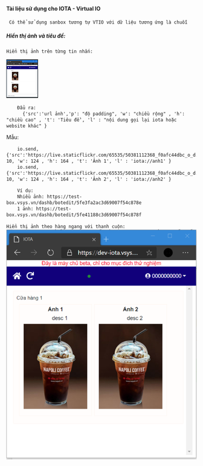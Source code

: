 #### Tài liệu sử dụng cho IOTA - Virtual IO
` Có thể sử dụng sanbox tương tự VTIO với dữ liệu tương ứng là chuỗi`

##### Hiển thị ảnh và tiêu đề:
`Hiển thị ảnh trên từng tin nhắn:`

![](https://github.com/nghuyy/iota/blob/main/src/src11.png?raw=true|124)

```
    Đẩu ra: 
      {'src':'url ảnh','p': "độ padding", 'w': "chiều rộng" , 'h': "chiều cao" , 't': 'Tiêu đề', 'l' : "nội dung gọi lại iota hoặc website khác" } 
```
Mẫu: 
```
    io.send,{'src':'https://live.staticflickr.com/65535/50381112368_f0afc44dbc_o_d.jpg','p': 10, 'w': 124 , 'h': 164 , 't': 'Ảnh 1', 'l' : 'iota://anh1' }   
    io.send,{'src':'https://live.staticflickr.com/65535/50381112368_f0afc44dbc_o_d.jpg','p': 10, 'w': 124 , 'h': 164 , 't': 'Ảnh 2', 'l' : 'iota://anh2' }  
```
```text
    Ví dụ: 
    Nhiều ảnh: https://test-box.vsys.vn/dashb/botedit/5fe3fa2ac3d69007f54c878e
    1 ảnh: https://test-box.vsys.vn/dashb/botedit/5fe41188c3d69007f54c878f
```
`Hiển thị ảnh theo hàng ngang với thanh cuộn:`
![](https://github.com/nghuyy/iota/blob/main/src/src12.png?raw=true|124)
